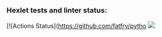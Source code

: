 ### Hexlet tests and linter status:
[![Actions Status](https://github.com/fatfry/pytho
<a href="https://codeclimate.com/github/fatfry/python-project-49/maintainability"><img src="https://api.codeclimate.com/v1/badges/ecf726861979b5957a51/maintainability" /></a>